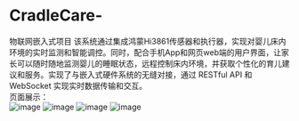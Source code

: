 # CradleCare-
物联网嵌入式项目
该系统通过集成鸿蒙Hi3861传感器和执行器，实现对婴儿床内环境的实时监测和智能调控。同时，配合手机App和网页web端的用户界面，让家长可以随时随地监测婴儿的睡眠状态，远程控制床内环境，并获取个性化的育儿建议和服务。实现了与嵌入式硬件系统的无缝对接，通过 RESTful API 和 WebSocket 实现实时数据传输和交互。<br>
页面展示：<br>
![image](https://github.com/user-attachments/assets/fbc481f6-03ae-4051-9fd5-b56bece19cd2)
![image](https://github.com/user-attachments/assets/ed891dad-843f-4e3a-adcd-40137e66bfd3)
![image](https://github.com/user-attachments/assets/6f972c92-d965-430e-95e9-31a421d51c69)
![image](https://github.com/user-attachments/assets/1072596b-a5a8-466f-947a-4e0eb4f231bf)



